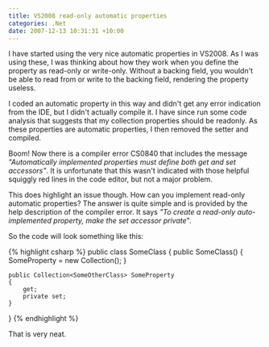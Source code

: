 ```yaml
---
title: VS2008 read-only automatic properties
categories: .Net
date: 2007-12-13 10:31:31 +10:00
---
```


I have started using the very nice automatic properties in VS2008. As I was using these, I was thinking about how they work when you define the property as read-only or write-only. Without a backing field, you wouldn't be able to read from or write to the backing field, rendering the property useless.

I coded an automatic property in this way and didn't get any error indication from the IDE, but I didn't actually compile it. I have since run some code analysis that suggests that my collection properties should be readonly. As these properties are automatic properties, I then removed the setter and compiled.

Boom! Now there is a compiler error CS0840 that includes the message _&quot;Automatically implemented properties must define both get and set accessors&quot;_. It is unfortunate that this wasn't indicated with those helpful squiggly red lines in the code editor, but not a major problem.

<!--more-->

This does highlight an issue though. How can you implement read-only automatic properties? The answer is quite simple and is provided by the help description of the compiler error. It says _&quot;To create a read-only auto-implemented property, make the set accessor private_&quot;.

So the code will look something like this:

{% highlight csharp %}
public class SomeClass
{
    public SomeClass()
    {
        SomeProperty = new Collection<SomeOtherClass>();
    }
    
    public Collection<SomeOtherClass> SomeProperty
    {
        get;
        private set;
    }
}
{% endhighlight %}

That is very neat.


